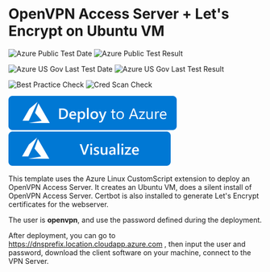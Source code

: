 # OpenVPN Access Server + Let's Encrypt on Ubuntu VM

![Azure Public Test Date](https://azurequickstartsservice.blob.core.windows.net/badges/openvpn-access-server-ubuntu/PublicLastTestDate.svg)
![Azure Public Test Result](https://azurequickstartsservice.blob.core.windows.net/badges/openvpn-access-server-ubuntu/PublicDeployment.svg)

![Azure US Gov Last Test Date](https://azurequickstartsservice.blob.core.windows.net/badges/openvpn-access-server-ubuntu/FairfaxLastTestDate.svg)
![Azure US Gov Last Test Result](https://azurequickstartsservice.blob.core.windows.net/badges/openvpn-access-server-ubuntu/FairfaxDeployment.svg)

![Best Practice Check](https://azurequickstartsservice.blob.core.windows.net/badges/openvpn-access-server-ubuntu/BestPracticeResult.svg)
![Cred Scan Check](https://azurequickstartsservice.blob.core.windows.net/badges/openvpn-access-server-ubuntu/CredScanResult.svg)

[![Deploy To Azure](https://raw.githubusercontent.com/sabbour/azure-quickstart-templates/master/1-CONTRIBUTION-GUIDE/images/deploytoazure.svg?sanitize=true)](https://portal.azure.com/#create/Microsoft.Template/uri/https%3A%2F%2Fraw.githubusercontent.com%2Fsabbour%2Fazure-quickstart-templates%2Fmaster%2Fopenvpn-access-server-ubuntu%2Fazuredeploy.json)  [![Visualize](https://raw.githubusercontent.com/sabbour/azure-quickstart-templates/master/1-CONTRIBUTION-GUIDE/images/visualizebutton.svg?sanitize=true)](http://armviz.io/#/?load=https%3A%2F%2Fraw.githubusercontent.com%2Fsabbour%2Fazure-quickstart-templates%2Fmaster%2Fopenvpn-access-server-ubuntu%2Fazuredeploy.json)

This template uses the Azure Linux CustomScript extension to deploy an OpenVPN Access Server. It creates an Ubuntu VM, does a silent install of OpenVPN Access Server. Certbot is also installed to generate Let's Encrypt certificates for the webserver.

The user is **openvpn**, and use the password defined during the deployment.

After deployment, you can go to https://dnsprefix.location.cloudapp.azure.com , then input the user and password, download the client software on your machine, connect to the VPN Server.

